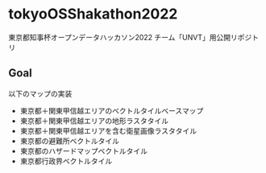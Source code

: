 # tokyoOSShakathon2022
東京都知事杯オープンデータハッカソン2022 チーム「UNVT」用公開リポジトリ

## Goal
以下のマップの実装
* 東京都＋関東甲信越エリアのベクトルタイルベースマップ
* 東京都＋関東甲信越エリアの地形ラスタタイル
* 東京都＋関東甲信越エリアを含む衛星画像ラスタタイル
* 東京都の避難所ベクトルタイル
* 東京都のハザードマップベクトルタイル
* 東京都行政界ベクトルタイル
